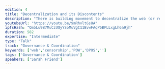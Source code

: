 ```yaml
---
edition: 4
title: "Decentralization and its Discontents"
description: "There is building movement to decentralize the web (or re-decentralize the web), and Ethereum plays a particularly significant role.  Communities that engage with these technologies often frame decentralization as a moral good in and of itself - but to what extent has this claim been validated? We'll consider examples where censorship resistant networks are used to host content that is morally repugnant to their maintainers, at times when centralized networks are cracking down (stormfront.eth vs blacklisting by dns providers), cases where there is disagreement about what constitutes decentralization at all (POW vs DPoS), and seeming technical challenges that block decentralization (scalability and performance). The concept of decentralization appears, at least on the surface, to be the enemy of specialization - but yet the networks we hope to build are the product of specialized knowledge. Can we decentralize the building of decentralized networks themselves? Ultimately, I hope to make the point that decentralization without governance has few, if any, inherent moral qualities, and that we must consistently and intentionally consider not only how, but why and for whom, we decentralize."
youtubeUrl: "https://youtu.be/9mRhvltGs8A"
ipfsHash: "QmbLu9B7MuCzUQyYSoMuVgC11BvwFAqP5BPLLxgLh6a9jh"
duration: 582
expertise: "Intermediate"
type: "Talk"
track: "Governance & Coordination"
keywords: ['web','censorship','POW','DPOS','']
tags: ['Governance & Coordination']
speakers: ['Sarah Friend']
---
```

